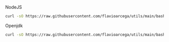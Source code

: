 NodeJS
```bash
curl -sO https://raw.githubusercontent.com/flavioarcega/utils/main/bash/update-alternatives-node
```

Openjdk
```bash
curl -sO https://raw.githubusercontent.com/flavioarcega/utils/main/bash/update-alternatives-java
```
